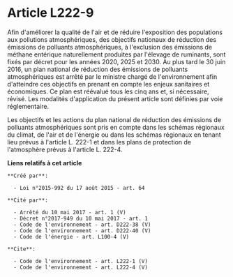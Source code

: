# Article L222-9

Afin d'améliorer la qualité de l'air et de réduire l'exposition des populations aux pollutions atmosphériques, des objectifs
nationaux de réduction des émissions de polluants atmosphériques, à l'exclusion des émissions de méthane entérique
naturellement produites par l'élevage de ruminants, sont fixés par décret pour les années 2020, 2025 et 2030. Au plus tard le
30 juin 2016, un plan national de réduction des émissions de polluants atmosphériques est arrêté par le ministre chargé de
l'environnement afin d'atteindre ces objectifs en prenant en compte les enjeux sanitaires et économiques. Ce plan est
réévalué tous les cinq ans et, si nécessaire, révisé. Les modalités d'application du présent article sont définies par voie
réglementaire. 

Les objectifs et les actions du plan national de réduction des émissions de polluants atmosphériques sont pris en compte dans
les schémas régionaux du climat, de l'air et de l'énergie ou dans les schémas régionaux en tenant lieu prévus à l'article L.
222-1 et dans les plans de protection de l'atmosphère prévus à l'article L. 222-4.

**Liens relatifs à cet article**

	**Créé par**:

	  - Loi n°2015-992 du 17 août 2015 - art. 64

	**Cité par**:

	  - Arrêté du 10 mai 2017 - art. 1 (V)
	  - Décret n°2017-949 du 10 mai 2017 - art. 1
	  - Code de l'environnement - art. D222-38 (V)
	  - Code de l'environnement - art. D222-40 (V)
	  - Code de l'énergie - art. L100-4 (V)

	**Cite**:

	  - Code de l'environnement - art. L222-1 (V)
	  - Code de l'environnement - art. L222-4 (V)
